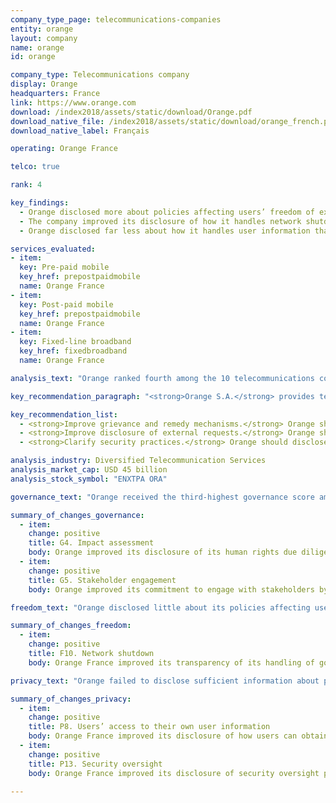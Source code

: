 ```yaml
---
company_type_page: telecommunications-companies
entity: orange
layout: company
name: orange
id: orange

company_type: Telecommunications company
display: Orange
headquarters: France
link: https://www.orange.com
download: /index2018/assets/static/download/Orange.pdf
download_native_file: /index2018/assets/static/download/orange_french.pdf
download_native_label: Français

operating: Orange France

telco: true

rank: 4

key_findings:
  - Orange disclosed more about policies affecting users’ freedom of expression and privacy than most telecommunications companies evaluated, but less than its European peers.
  - The company improved its disclosure of how it handles network shutdown requests from governments, but lacked sufficient information about other policies affecting users’ freedom of expression.
  - Orange disclosed far less about how it handles user information than its European peers, and almost nothing about how it keeps user information secure.

services_evaluated:
- item:
  key: Pre-paid mobile
  key_href: prepostpaidmobile
  name: Orange France
- item:
  key: Post-paid mobile
  key_href: prepostpaidmobile
  name: Orange France
- item:
  key: Fixed-line broadband
  key_href: fixedbroadband
  name: Orange France

analysis_text: "Orange ranked fourth among the 10 telecommunications companies evaluated, disclosing less about its policies and practices affecting freedom of expression and privacy than Vodafone, AT&T, and Telefónica. The company disclosed a strong commitment to freedom of expression and privacy as human rights, and as a full member of the Global Network Initiative (GNI) since March 2017, it now commits to engage with a range of stakeholders on freedom of expression and privacy issues. Orange made several positive changes in the 2018 Index, including clarifying a commitment to push back on government requests to shut down networks and improving its disclosure of options users have to obtain the information that Orange holds about them. Despite these steps, the company fell short of its European and GNI peers in key areas. It disclosed nothing about how it handles government requests to block content or restrict user accounts, and Orange France did not provide the same level of detail as Vodafone UK or Telefónica Spain about its handling of user information. The company also lacked disclosure of its internal security procedures for keeping user data secure."

key_recommendation_paragraph: "<strong>Orange S.A.</strong> provides telephone and mobile telecommunications and other services in Europe, Africa, and worldwide."

key_recommendation_list:
  - <strong>Improve grievance and remedy mechanisms.</strong> Orange should improve its grievance mechanisms by providing clear procedures for users to directly submit complaints of violations to their freedom of expression or privacy rights.
  - <strong>Improve disclosure of external requests.</strong> Orange should disclose more about how it responds to government and private requests to block content or restrict user accounts.
  - <strong>Clarify security practices.</strong> Orange should disclose more about what it does to protect user data and how it responds in cases of data breaches.

analysis_industry: Diversified Telecommunication Services
analysis_market_cap: USD 45 billion
analysis_stock_symbol: "ENXTPA ORA"

governance_text: "Orange received the third-highest governance score among telecommunications companies, after Vodafone and Telefónica. Orange’s governance score improved in the 2018 Index due to its joining the Global Network initiative (GNI), and to its improved clarity of its human rights due diligence practices. Notably, it earned the highest score among telecommunications companies for its <a href=\"https://www.orange.com/en/content/download/45336/1348812/version/7/file/Report+2016+Orange+Human+Rights+DIGITAL-VA.pdf\" target=\"_blank\">human rights due diligence commitments</a> (G4). However, the company disclosed almost nothing about its grievance and remedy mechanisms (G6), tying with Ooredoo for the second-lowest score among telecommunications companies on this indicator."

summary_of_changes_governance:
  - item:
    change: positive
    title: G4. Impact assessment
    body: Orange improved its disclosure of its human rights due diligence practices by clarifying that it conducts human rights impacts assessments (HRIAs) on a regular basis.
  - item:
    change: positive
    title: G5. Stakeholder engagement
    body: Orange improved its commitment to engage with stakeholders by joining the Global Network Initiative (GNI).

freedom_text: "Orange disclosed little about its policies affecting users’ freedom of expression, lagging behind Vodafone, AT&T, and Telefónica in this category. <br /><br /><strong>Content and account restriction requests:</strong> Unlike AT&T, Vodafone, and Telefónica, Orange disclosed no information about how it handles government and private requests to block websites, content, or user accounts (F5-F7). There are no legal obstacles preventing Orange from disclosing this information. <br /><br /><strong>Network management and shutdowns:</strong> As in the 2017 Index, Orange France disclosed nothing about its network management practices (F9), making it one of three companies, along with Etisalat UAE and Ooredoo Qatar, to receive no credit on this indicator (F9). While it clarified a commitment to push back on government requests to shut down networks, the company still revealed little about its processes for responding to these requests, lagging behind Vodafone UK, AT&T, and Telefónica Spain on this indicator (F10). <br /><br /><strong>Identity policy:</strong> Orange France requires pre-paid customers to provide a government-issued ID to activate a SIM card. This appears to be <a href=\"https://www.legifrance.gouv.fr/affichCodeArticle.do?cidTexte=LEGITEXT000006070987&idArticle=LEGIARTI000006466369\" target=\"_blank\">legally required</a> in France."

summary_of_changes_freedom:
  - item:
    change: positive
    title: F10. Network shutdown
    body: Orange France improved its transparency of its handling of government network shutdown demands by disclosing an example in which it pushed back on such a request. However, the company still fell short of making a clear commitment to push back on overbroad requests.

privacy_text: "Orange failed to disclose sufficient information about policies affecting users’ privacy, ranking fourth among telecommunications companies in this category, behind AT&T, Vodafone, and Telefónica.<br /><br /><strong>Handling of user information:</strong> Orange France disclosed less information than Vodafone UK and AT&T about how it handles user information (P3-P8), but more than the rest of its peers. It did not disclose if targeted advertising is off by default, and provided only its fixed-broadband customers with a few options to control how their information is used for targeted advertising (P7). The company clarified that users can obtain a copy of the data that Orange France holds on them (P8), although it still did not indicate if this includes all of the public and private data it holds. <br /><br /><strong>Requests for user information:</strong> Orange disclosed less than AT&T, Vodafone, and Telefónica about how it handles government and private requests for user information (P10, P11). While Orange <a href=\"https://www.orange.com/en/content/download/43262/1315009/version/2/file/2017%20RAPPORT%20DE%20TRANSPARENCE_20.06.2017_final_eng.pdf\" target=\"_blank\">provided some data</a> on government requests for user information, it failed to provide data on such requests for a number of countries in which the company operates. When national law prohibits the release of such data, Orange should specify the legal barrier to disclosure. Orange, like the rest of its peers, did not commit to notify users about government and private requests for their data (P12). <br /><br /><strong>Security:</strong> Orange France disclosed less than Vodafone UK, AT&T, and Telefónica Spain about its security policies (P13-P18). The company disclosed some information about its internal mechanisms to keep user information secure (P13), but provided no information about what it does to address security vulnerabilities (P14), and disclosed nothing about its processes for responding to data breaches (P15). There are no legal obstacles preventing the company from disclosing how it handles security breaches."

summary_of_changes_privacy:
  - item:
    change: positive
    title: P8. Users’ access to their own user information
    body: Orange France improved its disclosure of how users can obtain a copy of data that the company holds on them.
  - item:
    change: positive
    title: P13. Security oversight
    body: Orange France improved its disclosure of security oversight processes by clarifying that the company has security teams conducting security audits on the company’s products and services.

---
```

